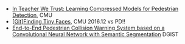 

- [In Teacher We Trust: Learning Compressed Models for Pedestrian Detection](https://arxiv.org/pdf/1612.00478.pdf), CMU
- [[Git](https://github.com/peiyunh/tiny)][Finding Tiny Faces](https://arxiv.org/pdf/1612.04402.pdf), CMU 2016.12 vs PD!!
- [End-to-End Pedestrian Collision Warning System based on a Convolutional Neural Network with Semantic Segmentation](https://arxiv.org/pdf/1612.06558.pdf) DGIST
